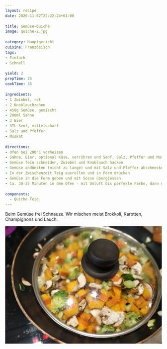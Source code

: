```yaml
---
layout: recipe
date: 2020-11-02T22:22:24+01:00

title: Gemüse-Quiche
image: quiche-2.jpg

category: Hauptgericht
cuisine: Französisch
tags: 
- Einfach
- Schnell

yield: 2
prepTime: 25
cookTime: 35

ingredients:
- 1 Zwiebel, rot
- 2 Knoblauchzehen
- 450g Gemüse, gemischt
- 200ml Sahne
- 3 Eier
- 3TL Senf, mittelscharf
- Salz und Pfeffer
- Muskat

directions:
- Ofen bei 200°C vorheizen
- Sahne, Eier, optional Käse, verrühren und Senf, Salz, Pfeffer und Muskat kräftig würzen
- Gemüse fein schneiden, Zwiebel und Knoblauch hacken
- Gemüse andünsten (nicht zu lange) und mit Salz und Pfeffer abschmecken
- In der Zwischenzeit Teig ausrollen und in Form drücken
- Gemüse in die Form geben und mit Sosse übergiessen
- Ca. 30-35 Minuten in den Ofen - mit Umluft bis perfekte Farbe, dann mit Alufolie abdecken und auf Ober-/Unterhitze stellen

components:
  - Quiche Teig
---
```


Beim Gemüse frei Schnauze. Wir mischen meist Brokkoli, Karotten, Champignons und Lauch.

![](quiche-1.jpg)
